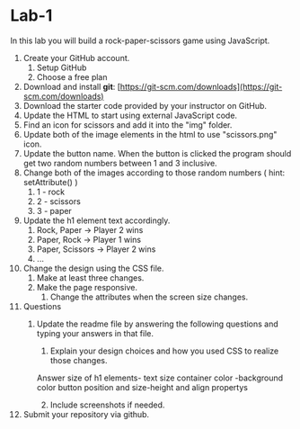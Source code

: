 # Lab-1

In this lab you will build a rock-paper-scissors game using JavaScript.

1. Create your GitHub account.
    1. Setup GitHub
    2. Choose a free plan
2. Download and install **git**: [https://git-scm.com/downloads](https://git-scm.com/downloads)
3. Download the starter code provided by your instructor on GitHub.
4. Update the HTML to start using external JavaScript code.
5. Find an icon for scissors and add it into the "img" folder.
6. Update both of the image elements in the html to use "scissors.png" icon.
7. Update the button name. When the button is clicked the program should get two random numbers between 1 and 3 inclusive.
8. Change both of the images according to those random numbers ( hint: setAttribute() )
    1. 1 - rock
    2. 2 - scissors
    3. 3 - paper
9. Update the h1 element text accordingly.
    1. Rock, Paper -> Player 2 wins
    2. Paper, Rock -> Player 1 wins
    3. Paper, Scissors -> Player 2 wins
    4. ...
10. Change the design using the CSS file.
    1. Make at least three changes.
    2. Make the page responsive.
        1. Change the attributes when the screen size changes.
11. Questions
    1. Update the readme file by answering the following questions and typing your answers in that file.
        1. Explain your design choices and how you used CSS to realize those changes.

        Answer
        size of h1 elements- text size 
        container color -background color
        button position and size-height and align propertys

        2. Include screenshots if needed.
12. Submit your repository via github.





